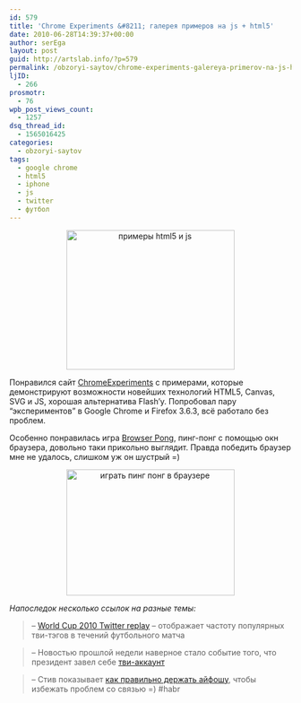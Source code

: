 ```yaml
---
id: 579
title: 'Chrome Experiments &#8211; галерея примеров на js + html5'
date: 2010-06-28T14:39:37+00:00
author: serEga
layout: post
guid: http://artslab.info/?p=579
permalink: /obzoryi-saytov/chrome-experiments-galereya-primerov-na-js-html5/
ljID:
  - 266
prosmotr:
  - 76
wpb_post_views_count:
  - 1257
dsq_thread_id:
  - 1565016425
categories:
  - obzoryi-saytov
tags:
  - google chrome
  - html5
  - iphone
  - js
  - twitter
  - футбол
---
```

<center>
  <a href="http://artslab.info/wp-content/uploads/chrome_experiments.png"><img src="http://artslab.info/wp-content/uploads/chrome_experiments-300x249.png" alt="примеры html5 и js" title="chrome_experiments" width="300" height="249" class="aligncenter size-medium wp-image-580" /></a>
</center>



Понравился сайт <a href="http://chromeexperiments.com/" target="_blank">ChromeExperiments</a> с примерами, которые демонстрируют возможности новейших технологий HTML5, Canvas, SVG и JS, хорошая альтернатива Flash&#8217;у. Попробовал пару &#8220;экспериментов&#8221; в Google Chrome и Firefox 3.6.3, всё работало без проблем.

Особенно понравилась игра <a href="http://www.chromeexperiments.com/detail/browser-pong/" target="_blank">Browser Pong</a>, пинг-понг с помощью окн браузера, довольно таки прикольно выглядит. Правда победить браузер мне не удалось, слишком уж он шустрый =)



<center>
  <a href="http://artslab.info/wp-content/uploads/browser_pong.png"><img src="http://artslab.info/wp-content/uploads/browser_pong-300x225.png" alt="играть пинг понг в браузере" title="browser_pong" width="300" height="225" class="aligncenter size-medium wp-image-581" srcset="http://googledrive.com/host/0B9lHVSSSdxdxd0hjdUdmRzY3Tjg/browser_pong-300x225.png 300w, http://googledrive.com/host/0B9lHVSSSdxdxd0hjdUdmRzY3Tjg/browser_pong.png 400w" sizes="(max-width: 300px) 100vw, 300px" /></a>
</center>

_Напоследок несколько ссылок на разные темы:_

> &#8211; <a href="http://www.guardian.co.uk/football/world-cup-match-replay" target="_blank">World Cup 2010 Twitter replay</a> &#8211; отображает частоту популярных тви-тэгов в течений футбольного матча

> &#8211; Новостью прошлой недели наверное стало событие того, что президент завел себе [тви-аккаунт](http://twitter.com/KremlinRussia)

> &#8211; Стив показывает <a href="http://bit.ly/bTtOvp" target="_blank">как правильно держать айфошу</a>, чтобы избежать проблем со связью =) #habr